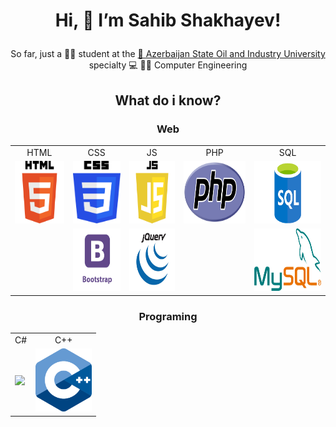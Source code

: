 # <p align="center">Hi, 👋 I’m  Sahib Shakhayev!</p>
  
<p align="center">So far, just a 👨‍🎓 student at the <a href="http://asoiu.edu.az/en"> 🏫 Azerbaijan State Oil and Industry University</a> specialty 💻 👷‍♂️ Computer Engineering</p>
    
## <p align="center">What do i know?</p>
### <p align="center">Web</p>
<div align="center"> 
 <table>
 <tr>
   <td align="center">HTML</td>
   <td align="center">CSS</td>
   <td align="center">JS</td>
   <td align="center">PHP</td>
   <td align="center">SQL</td>
   </tr>
<tr>
  <td><img src="html.png" width="90" height="100" /></td>
  <td><img src="css.png" width="90" height="100" /></td>
  <td><img src="js.png" width="90" height="100" /></td>
  <td><img src="PHP.png" width="120" height="100" /></td>
  <td><img src="sql.png" width="130" height="100" /></td>
 </tr>
   
   <tr>
     <td></td>
     <td><img src="bootstrap.png" width="90" height="100" /></td>
     <td><img src="jquery.png" width="90" height="100" /></td>
     <td></td>
     <td><img src="mysql.png" width="130" height="100" /></td>
   
   </tr>
   
  </table>
 </div>  

### <p align="center">Programing</p>
<div align="center"> 
 <table>
 <tr>
   <td align="center">C#</td>  
   <td align="center">C++</td>
   </tr> 
   <tr>
     <td><img src="c#.png" width="300"/></td>
     <td><img src="c++.svg" width="90"/></td>
   
   </tr>  
     
  </table>
  
  </div>


  
  

